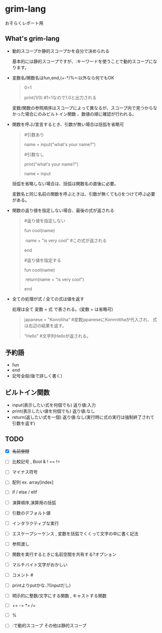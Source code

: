 # grim-lang

おそらくレポート用


## What's grim-lang

* 動的スコープか静的スコープかを自分で決められる

  基本的には静的スコープですが、:キーワードを使うことで動的スコープになります。

* 変数名/関数名はfun,end,(+-*/%=:以外なら何でもOK

  > 0=1
  >
  > print(1/0) #1÷1なので1.0と出力される

  変数/関数の参照順序はスコープによって異なるが、スコープ内で見つからなかった場合にのみビルトイン関数 、数値の順に確認が行われる。

* 関数を呼ぶ/宣言するとき、引数が無い場合は括弧を省略可

  > #引数あり
  >
  > name = input("what's your name?")
  >
  > #引数なし
  >
  > print("what's your name?")
  >
  > name = input

  括弧を省略しない場合は、括弧は関数名の直後に必要。

  変数名と同じ名前の関数を呼ぶときは、引数が無くても()をつけて呼ぶ必要がある。

* 関数の返り値を指定しない場合、最後の式が返される

  > #返り値を指定しない
  >
  > fun cool(name)
  >
  > ​	name + "is very cool" #この式が返される
  >
  > end
  >
  > #返り値を指定する
  >
  > fun cool(name)
  >
  > ​	return(name + "is very cool")
  >
  > end

* 全ての処理が式 / 全ての式は値を返す

  処理は全て 変数 = 式 で表される。(変数 = は省略可)

  > japanese =  "Konnitiha" #変数japaneseにKonnnitihaが代入され、 式は右辺の結果を返す。
  >
  > "Hello" #文字列Helloが返される。



## 予約語

* fun
* end
* 記号全般(後で詳しく書く)

## ビルトイン関数

* input(表示したい式を何個でも) 返り値:入力
* print(表示したい値を何個でも) 返り値:なし
* return(返したい式を一個) 返り値:なし(実行時に式の実行は強制終了されて引数を返す)

## TODO

- [x] ~~名前空間~~

- [ ] 比較記号 , Bool & ! == !=
- [ ] マイナス符号
- [ ] 配列 ex. array[index]
- [ ] if / else / elif
- [ ] 演算順序,演算用の括弧
- [ ] 引数のデフォルト値
- [ ] インタラクティブな実行
- [ ] エスケープシーケンス , 変数を括弧でくくって文字の中に書く記法
- [ ] 参照渡し
- [ ] 関数を実行するときに名前空間を共有する?オプション
- [ ] マルチバイト文字がおかしい
- [ ] コメント #
- [ ] printよりputかな..?(inputだし)
- [ ] 明示的に整数/文字にする関数 , キャストする関数
- [ ] += -= *= /=
- [ ] %
- [ ] :で動的スコープ その他は静的スコープ